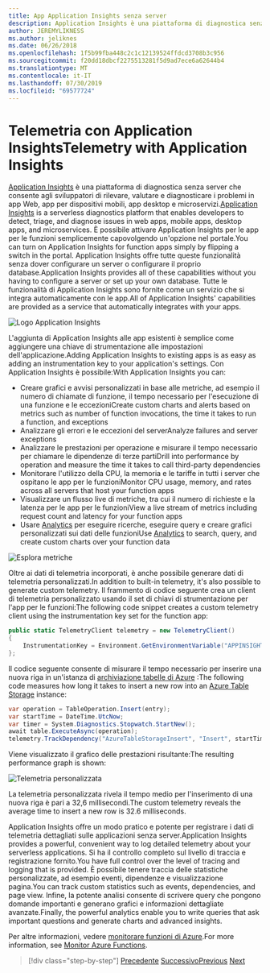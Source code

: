 ```yaml
---
title: App Application Insights senza server
description: Application Insights è una piattaforma di diagnostica senza server che consente agli sviluppatori di rilevare, valutare e diagnosticare i problemi in app Web, app per dispositivi mobili, app desktop e microservizi.
author: JEREMYLIKNESS
ms.author: jeliknes
ms.date: 06/26/2018
ms.openlocfilehash: 1f5b99fba448c2c1c12139524ffdcd3708b3c956
ms.sourcegitcommit: f20dd18dbcf2275513281f5d9ad7ece6a62644b4
ms.translationtype: MT
ms.contentlocale: it-IT
ms.lasthandoff: 07/30/2019
ms.locfileid: "69577724"
---
```

# <a name="telemetry-with-application-insights"></a><span data-ttu-id="9839b-103">Telemetria con Application Insights</span><span class="sxs-lookup"><span data-stu-id="9839b-103">Telemetry with Application Insights</span></span>

<span data-ttu-id="9839b-104">[Application Insights](https://docs.microsoft.com/azure/application-insights) è una piattaforma di diagnostica senza server che consente agli sviluppatori di rilevare, valutare e diagnosticare i problemi in app Web, app per dispositivi mobili, app desktop e microservizi.</span><span class="sxs-lookup"><span data-stu-id="9839b-104">[Application Insights](https://docs.microsoft.com/azure/application-insights) is a serverless diagnostics platform that enables developers to detect, triage, and diagnose issues in web apps, mobile apps, desktop apps, and microservices.</span></span> <span data-ttu-id="9839b-105">È possibile attivare Application Insights per le app per le funzioni semplicemente capovolgendo un'opzione nel portale.</span><span class="sxs-lookup"><span data-stu-id="9839b-105">You can turn on Application Insights for function apps simply by flipping a switch in the portal.</span></span> <span data-ttu-id="9839b-106">Application Insights offre tutte queste funzionalità senza dover configurare un server o configurare il proprio database.</span><span class="sxs-lookup"><span data-stu-id="9839b-106">Application Insights provides all of these capabilities without you having to configure a server or set up your own database.</span></span> <span data-ttu-id="9839b-107">Tutte le funzionalità di Application Insights sono fornite come un servizio che si integra automaticamente con le app.</span><span class="sxs-lookup"><span data-stu-id="9839b-107">All of Application Insights' capabilities are provided as a service that automatically integrates with your apps.</span></span>

![Logo Application Insights](./media/application-insights-logo.png)

<span data-ttu-id="9839b-109">L'aggiunta di Application Insights alle app esistenti è semplice come aggiungere una chiave di strumentazione alle impostazioni dell'applicazione.</span><span class="sxs-lookup"><span data-stu-id="9839b-109">Adding Application Insights to existing apps is as easy as adding an instrumentation key to your application's settings.</span></span> <span data-ttu-id="9839b-110">Con Application Insights è possibile:</span><span class="sxs-lookup"><span data-stu-id="9839b-110">With Application Insights you can:</span></span>

* <span data-ttu-id="9839b-111">Creare grafici e avvisi personalizzati in base alle metriche, ad esempio il numero di chiamate di funzione, il tempo necessario per l'esecuzione di una funzione e le eccezioni</span><span class="sxs-lookup"><span data-stu-id="9839b-111">Create custom charts and alerts based on metrics such as number of function invocations, the time it takes to run a function, and exceptions</span></span>
* <span data-ttu-id="9839b-112">Analizzare gli errori e le eccezioni del server</span><span class="sxs-lookup"><span data-stu-id="9839b-112">Analyze failures and server exceptions</span></span>
* <span data-ttu-id="9839b-113">Analizzare le prestazioni per operazione e misurare il tempo necessario per chiamare le dipendenze di terze parti</span><span class="sxs-lookup"><span data-stu-id="9839b-113">Drill into performance by operation and measure the time it takes to call third-party dependencies</span></span>
* <span data-ttu-id="9839b-114">Monitorare l'utilizzo della CPU, la memoria e le tariffe in tutti i server che ospitano le app per le funzioni</span><span class="sxs-lookup"><span data-stu-id="9839b-114">Monitor CPU usage, memory, and rates across all servers that host your function apps</span></span>
* <span data-ttu-id="9839b-115">Visualizzare un flusso live di metriche, tra cui il numero di richieste e la latenza per le app per le funzioni</span><span class="sxs-lookup"><span data-stu-id="9839b-115">View a live stream of metrics including request count and latency for your function apps</span></span>
* <span data-ttu-id="9839b-116">Usare [Analytics](https://docs.microsoft.com/azure/application-insights/app-insights-analytics) per eseguire ricerche, eseguire query e creare grafici personalizzati sui dati delle funzioni</span><span class="sxs-lookup"><span data-stu-id="9839b-116">Use [Analytics](https://docs.microsoft.com/azure/application-insights/app-insights-analytics) to search, query, and create custom charts over your function data</span></span>

![Esplora metriche](./media/metrics-explorer.png)

<span data-ttu-id="9839b-118">Oltre ai dati di telemetria incorporati, è anche possibile generare dati di telemetria personalizzati.</span><span class="sxs-lookup"><span data-stu-id="9839b-118">In addition to built-in telemetry, it's also possible to generate custom telemetry.</span></span> <span data-ttu-id="9839b-119">Il frammento di codice seguente crea un client di telemetria personalizzato usando il set di chiavi di strumentazione per l'app per le funzioni:</span><span class="sxs-lookup"><span data-stu-id="9839b-119">The following code snippet creates a custom telemetry client using the instrumentation key set for the function app:</span></span>

```csharp
public static TelemetryClient telemetry = new TelemetryClient()
{
    InstrumentationKey = Environment.GetEnvironmentVariable("APPINSIGHTS_INSTRUMENTATIONKEY")
};
```

<span data-ttu-id="9839b-120">Il codice seguente consente di misurare il tempo necessario per inserire una nuova riga in un'istanza di [archiviazione tabelle di Azure](https://docs.microsoft.com/azure/cosmos-db/table-storage-overview) :</span><span class="sxs-lookup"><span data-stu-id="9839b-120">The following code measures how long it takes to insert a new row into an [Azure Table Storage](https://docs.microsoft.com/azure/cosmos-db/table-storage-overview) instance:</span></span>

```csharp
var operation = TableOperation.Insert(entry);
var startTime = DateTime.UtcNow;
var timer = System.Diagnostics.Stopwatch.StartNew();
await table.ExecuteAsync(operation);
telemetry.TrackDependency("AzureTableStorageInsert", "Insert", startTime, timer.Elapsed, true);
```

<span data-ttu-id="9839b-121">Viene visualizzato il grafico delle prestazioni risultante:</span><span class="sxs-lookup"><span data-stu-id="9839b-121">The resulting performance graph is shown:</span></span>

![Telemetria personalizzata](./media/custom-telemetry.png)

<span data-ttu-id="9839b-123">La telemetria personalizzata rivela il tempo medio per l'inserimento di una nuova riga è pari a 32,6 millisecondi.</span><span class="sxs-lookup"><span data-stu-id="9839b-123">The custom telemetry reveals the average time to insert a new row is 32.6 milliseconds.</span></span>

<span data-ttu-id="9839b-124">Application Insights offre un modo pratico e potente per registrare i dati di telemetria dettagliati sulle applicazioni senza server.</span><span class="sxs-lookup"><span data-stu-id="9839b-124">Application Insights provides a powerful, convenient way to log detailed telemetry about your serverless applications.</span></span> <span data-ttu-id="9839b-125">Si ha il controllo completo sul livello di traccia e registrazione fornito.</span><span class="sxs-lookup"><span data-stu-id="9839b-125">You have full control over the level of tracing and logging that is provided.</span></span> <span data-ttu-id="9839b-126">È possibile tenere traccia delle statistiche personalizzate, ad esempio eventi, dipendenze e visualizzazione pagina.</span><span class="sxs-lookup"><span data-stu-id="9839b-126">You can track custom statistics such as events, dependencies, and page view.</span></span> <span data-ttu-id="9839b-127">Infine, la potente analisi consente di scrivere query che pongono domande importanti e generano grafici e informazioni dettagliate avanzate.</span><span class="sxs-lookup"><span data-stu-id="9839b-127">Finally, the powerful analytics enable you to write queries that ask important questions and generate charts and advanced insights.</span></span>

<span data-ttu-id="9839b-128">Per altre informazioni, vedere [monitorare funzioni di Azure](https://docs.microsoft.com/azure/azure-functions/functions-monitoring).</span><span class="sxs-lookup"><span data-stu-id="9839b-128">For more information, see [Monitor Azure Functions](https://docs.microsoft.com/azure/azure-functions/functions-monitoring).</span></span>

>[!div class="step-by-step"]
><span data-ttu-id="9839b-129">[Precedente](azure-functions.md)
>[Successivo](logic-apps.md)</span><span class="sxs-lookup"><span data-stu-id="9839b-129">[Previous](azure-functions.md)
[Next](logic-apps.md)</span></span>
